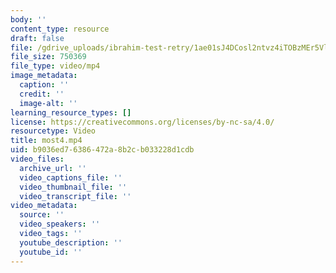 ```yaml
---
body: ''
content_type: resource
draft: false
file: /gdrive_uploads/ibrahim-test-retry/1ae01sJ4DCosl2ntvz4iTOBzMEr5Vl_pq/most4.mp4
file_size: 750369
file_type: video/mp4
image_metadata:
  caption: ''
  credit: ''
  image-alt: ''
learning_resource_types: []
license: https://creativecommons.org/licenses/by-nc-sa/4.0/
resourcetype: Video
title: most4.mp4
uid: b9036ed7-6386-472a-8b2c-b033228d1cdb
video_files:
  archive_url: ''
  video_captions_file: ''
  video_thumbnail_file: ''
  video_transcript_file: ''
video_metadata:
  source: ''
  video_speakers: ''
  video_tags: ''
  youtube_description: ''
  youtube_id: ''
---
```

